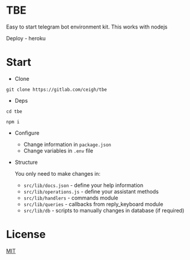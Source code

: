 TBE
===

Easy to start telegram bot environment kit.
This works with nodejs

Deploy - heroku

Start
=====

- Clone 

`git clone https://gitlab.com/ceigh/tbe`

- Deps

`cd tbe`

`npm i`

- Configure
    - Change information in `package.json`
    - Change variables in `.env` file

- Structure

    You only need to make changes in:
 
    - `src/lib/docs.json` - define your help information
    - `src/lib/operations.js` - define your assistant methods
    - `src/lib/handlers` - commands module
    - `src/lib/queries` - callbacks from reply_keyboard module
    - `src/lib/db` - scripts to manually changes in database (if required)

License
=======

[MIT](/LICENSE)
